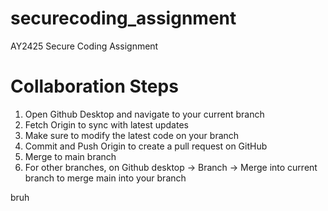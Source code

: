 # securecoding_assignment
 AY2425 Secure Coding Assignment

# Collaboration Steps
1. Open Github Desktop and navigate to your current branch
2. Fetch Origin to sync with latest updates
3. Make sure to modify the latest code on your branch
4. Commit and Push Origin to create a pull request on GitHub 
5. Merge to main branch
6. For other branches, on Github desktop -> Branch -> Merge into current branch to merge main into your branch

bruh